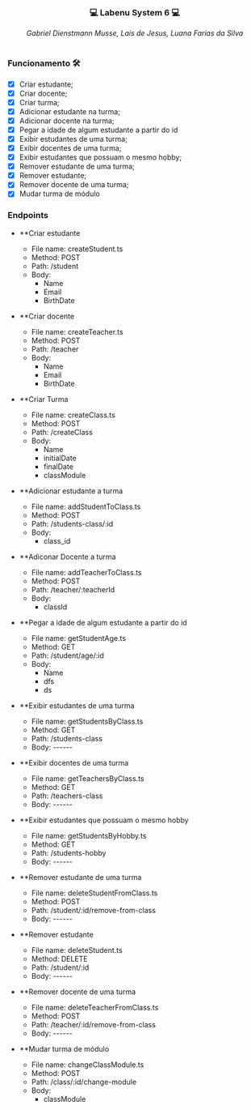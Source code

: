 ### <p align="center">💻 Labenu System 6 💻</p>

<div align="center" margin-bottom="10px">
  <i>Gabriel Dienstmann Musse, Laís de Jesus, Luana Farias da Silva</i>
</div> 
&nbsp

### Funcionamento 🛠
- [x] Criar estudante;
- [x] Criar docente;
- [x] Criar turma;
- [x] Adicionar estudante na turma;
- [x] Adicionar docente na turma;
- [x] Pegar a idade de algum estudante a partir do id
- [x] Exibir estudantes de uma turma;
- [x] Exibir docentes de uma turma;
- [x] Exibir estudantes que possuam o mesmo hobby;
- [x] Remover estudante de uma turma;
- [x] Remover estudante;
- [x] Remover docente de uma turma;
- [x] Mudar turma de módulo

### Endpoints

- **Criar estudante
  * File name: createStudent.ts
  * Method: POST
  * Path: /student
  * Body:
      + Name
      + Email
      + BirthDate

- **Criar docente
  * File name: createTeacher.ts
  * Method: POST
  * Path: /teacher
  * Body:
      + Name
      + Email
      + BirthDate
  
- **Criar Turma
  * File name: createClass.ts
  * Method: POST
  * Path: /createClass
  * Body:
      + Name
      + initialDate
      + finalDate
      + classModule
  
- **Adicionar estudante a turma
  * File name: addStudentToClass.ts
  * Method: POST
  * Path: /students-class/:id
  * Body:
      + class_id
  
- **Adiconar Docente a turma
  * File name: addTeacherToClass.ts
  * Method: POST
  * Path: /teacher/:teacherId
  * Body:
    + classId
  
- **Pegar a idade de algum estudante a partir do id
  * File name: getStudentAge.ts
  * Method: GET
  * Path: /student/age/:id
  * Body:
      + Name
      + dfs
      + ds
  
- **Exibir estudantes de uma turma
  * File name: getStudentsByClass.ts
  * Method: GET
  * Path: /students-class
  * Body: ------
  
- **Exibir docentes de uma turma
  * File name: getTeachersByClass.ts
  * Method: GET
  * Path: /teachers-class
  * Body: ------
  
- **Exibir estudantes que possuam o mesmo hobby
  * File name: getStudentsByHobby.ts
  * Method: GET
  * Path: /students-hobby
  * Body: ------
  
- **Remover estudante de uma turma
  * File name: deleteStudentFromClass.ts
  * Method: POST
  * Path: /student/:id/remove-from-class
  * Body: ------
  
- **Remover estudante
  * File name: deleteStudent.ts
  * Method: DELETE
  * Path: /student/:id
  * Body: ------
  
- **Remover docente de uma turma
  * File name: deleteTeacherFromClass.ts
  * Method: POST
  * Path: /teacher/:id/remove-from-class
  * Body: ------
  
- **Mudar turma de módulo
  * File name: changeClassModule.ts
  * Method: POST
  * Path: /class/:id/change-module
  * Body:
      + classModule
  


